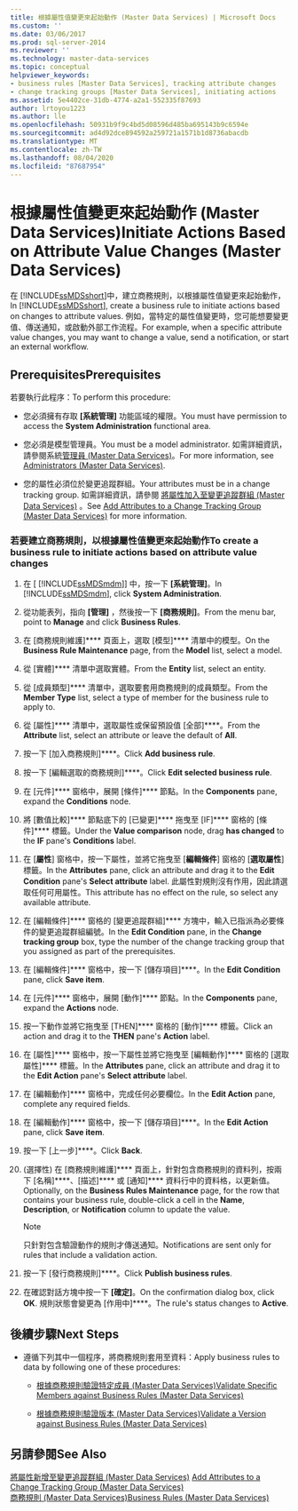 ```yaml
---
title: 根據屬性值變更來起始動作 (Master Data Services) | Microsoft Docs
ms.custom: ''
ms.date: 03/06/2017
ms.prod: sql-server-2014
ms.reviewer: ''
ms.technology: master-data-services
ms.topic: conceptual
helpviewer_keywords:
- business rules [Master Data Services], tracking attribute changes
- change tracking groups [Master Data Services], initiating actions
ms.assetid: 5e4402ce-31db-4774-a2a1-552335f87693
author: lrtoyou1223
ms.author: lle
ms.openlocfilehash: 50931b9f9c4bd5d08596d485ba695143b9c6594e
ms.sourcegitcommit: ad4d92dce894592a259721a1571b1d8736abacdb
ms.translationtype: MT
ms.contentlocale: zh-TW
ms.lasthandoff: 08/04/2020
ms.locfileid: "87687954"
---
```

# <a name="initiate-actions-based-on-attribute-value-changes-master-data-services"></a><span data-ttu-id="f5c40-102">根據屬性值變更來起始動作 (Master Data Services)</span><span class="sxs-lookup"><span data-stu-id="f5c40-102">Initiate Actions Based on Attribute Value Changes (Master Data Services)</span></span>
  <span data-ttu-id="f5c40-103">在 [!INCLUDE[ssMDSshort](../includes/ssmdsshort-md.md)]中，建立商務規則，以根據屬性值變更來起始動作，</span><span class="sxs-lookup"><span data-stu-id="f5c40-103">In [!INCLUDE[ssMDSshort](../includes/ssmdsshort-md.md)], create a business rule to initiate actions based on changes to attribute values.</span></span> <span data-ttu-id="f5c40-104">例如，當特定的屬性值變更時，您可能想要變更值、傳送通知，或啟動外部工作流程。</span><span class="sxs-lookup"><span data-stu-id="f5c40-104">For example, when a specific attribute value changes, you may want to change a value, send a notification, or start an external workflow.</span></span>  
  
## <a name="prerequisites"></a><span data-ttu-id="f5c40-105">Prerequisites</span><span class="sxs-lookup"><span data-stu-id="f5c40-105">Prerequisites</span></span>  
 <span data-ttu-id="f5c40-106">若要執行此程序：</span><span class="sxs-lookup"><span data-stu-id="f5c40-106">To perform this procedure:</span></span>  
  
-   <span data-ttu-id="f5c40-107">您必須擁有存取 **[系統管理]** 功能區域的權限。</span><span class="sxs-lookup"><span data-stu-id="f5c40-107">You must have permission to access the **System Administration** functional area.</span></span>  
  
-   <span data-ttu-id="f5c40-108">您必須是模型管理員。</span><span class="sxs-lookup"><span data-stu-id="f5c40-108">You must be a model administrator.</span></span> <span data-ttu-id="f5c40-109">如需詳細資訊，請參閱系統[管理員 &#40;Master Data Services&#41;](administrators-master-data-services.md)。</span><span class="sxs-lookup"><span data-stu-id="f5c40-109">For more information, see [Administrators &#40;Master Data Services&#41;](administrators-master-data-services.md).</span></span>  
  
-   <span data-ttu-id="f5c40-110">您的屬性必須位於變更追蹤群組。</span><span class="sxs-lookup"><span data-stu-id="f5c40-110">Your attributes must be in a change tracking group.</span></span> <span data-ttu-id="f5c40-111">如需詳細資訊，請參閱 [將屬性加入至變更追蹤群組 &#40;Master Data Services&#41;](../../2014/master-data-services/add-attributes-to-a-change-tracking-group-master-data-services.md) 。</span><span class="sxs-lookup"><span data-stu-id="f5c40-111">See [Add Attributes to a Change Tracking Group &#40;Master Data Services&#41;](../../2014/master-data-services/add-attributes-to-a-change-tracking-group-master-data-services.md) for more information.</span></span>  
  
### <a name="to-create-a-business-rule-to-initiate-actions-based-on-attribute-value-changes"></a><span data-ttu-id="f5c40-112">若要建立商務規則，以根據屬性值變更來起始動作</span><span class="sxs-lookup"><span data-stu-id="f5c40-112">To create a business rule to initiate actions based on attribute value changes</span></span>  
  
1.  <span data-ttu-id="f5c40-113">在 [ [!INCLUDE[ssMDSmdm](../includes/ssmdsmdm-md.md)]] 中，按一下 **[系統管理]**。</span><span class="sxs-lookup"><span data-stu-id="f5c40-113">In [!INCLUDE[ssMDSmdm](../includes/ssmdsmdm-md.md)], click **System Administration**.</span></span>  
  
2.  <span data-ttu-id="f5c40-114">從功能表列，指向 **[管理]** ，然後按一下 **[商務規則]**。</span><span class="sxs-lookup"><span data-stu-id="f5c40-114">From the menu bar, point to **Manage** and click **Business Rules**.</span></span>  
  
3.  <span data-ttu-id="f5c40-115">在 [商務規則維護]\*\*\*\* 頁面上，選取 [模型]\*\*\*\* 清單中的模型。</span><span class="sxs-lookup"><span data-stu-id="f5c40-115">On the **Business Rule Maintenance** page, from the **Model** list, select a model.</span></span>  
  
4.  <span data-ttu-id="f5c40-116">從 [實體]\*\*\*\* 清單中選取實體。</span><span class="sxs-lookup"><span data-stu-id="f5c40-116">From the **Entity** list, select an entity.</span></span>  
  
5.  <span data-ttu-id="f5c40-117">從 [成員類型]\*\*\*\* 清單中，選取要套用商務規則的成員類型。</span><span class="sxs-lookup"><span data-stu-id="f5c40-117">From the **Member Type** list, select a type of member for the business rule to apply to.</span></span>  
  
6.  <span data-ttu-id="f5c40-118">從 [屬性]\*\*\*\* 清單中，選取屬性或保留預設值 [全部]\*\*\*\*。</span><span class="sxs-lookup"><span data-stu-id="f5c40-118">From the **Attribute** list, select an attribute or leave the default of **All**.</span></span>  
  
7.  <span data-ttu-id="f5c40-119">按一下 [加入商務規則]\*\*\*\*。</span><span class="sxs-lookup"><span data-stu-id="f5c40-119">Click **Add business rule**.</span></span>  
  
8.  <span data-ttu-id="f5c40-120">按一下 [編輯選取的商務規則]\*\*\*\*。</span><span class="sxs-lookup"><span data-stu-id="f5c40-120">Click **Edit selected business rule**.</span></span>  
  
9. <span data-ttu-id="f5c40-121">在 [元件]\*\*\*\* 窗格中，展開 [條件]\*\*\*\* 節點。</span><span class="sxs-lookup"><span data-stu-id="f5c40-121">In the **Components** pane, expand the **Conditions** node.</span></span>  
  
10. <span data-ttu-id="f5c40-122">將 [數值比較]\*\*\*\* 節點底下的 [已變更]\*\*\*\* 拖曳至 [IF]\*\*\*\* 窗格的 [條件]\*\*\*\* 標籤。</span><span class="sxs-lookup"><span data-stu-id="f5c40-122">Under the **Value comparison** node, drag **has changed** to the **IF** pane's **Conditions** label.</span></span>  
  
11. <span data-ttu-id="f5c40-123">在 [**屬性**] 窗格中，按一下屬性，並將它拖曳至 [**編輯條件**] 窗格的 [**選取屬性**] 標籤。</span><span class="sxs-lookup"><span data-stu-id="f5c40-123">In the **Attributes** pane, click an attribute and drag it to the **Edit Condition** pane's **Select attribute** label.</span></span> <span data-ttu-id="f5c40-124">此屬性對規則沒有作用，因此請選取任何可用屬性。</span><span class="sxs-lookup"><span data-stu-id="f5c40-124">This attribute has no effect on the rule, so select any available attribute.</span></span>  
  
12. <span data-ttu-id="f5c40-125">在 [編輯條件]\*\*\*\* 窗格的 [變更追蹤群組]\*\*\*\* 方塊中，輸入已指派為必要條件的變更追蹤群組編號。</span><span class="sxs-lookup"><span data-stu-id="f5c40-125">In the **Edit Condition** pane, in the **Change tracking group** box, type the number of the change tracking group that you assigned as part of the prerequisites.</span></span>  
  
13. <span data-ttu-id="f5c40-126">在 [編輯條件]\*\*\*\* 窗格中，按一下 [儲存項目]\*\*\*\*。</span><span class="sxs-lookup"><span data-stu-id="f5c40-126">In the **Edit Condition** pane, click **Save item**.</span></span>  
  
14. <span data-ttu-id="f5c40-127">在 [元件]\*\*\*\* 窗格中，展開 [動作]\*\*\*\* 節點。</span><span class="sxs-lookup"><span data-stu-id="f5c40-127">In the **Components** pane, expand the **Actions** node.</span></span>  
  
15. <span data-ttu-id="f5c40-128">按一下動作並將它拖曳至 [THEN]\*\*\*\* 窗格的 [動作]\*\*\*\* 標籤。</span><span class="sxs-lookup"><span data-stu-id="f5c40-128">Click an action and drag it to the **THEN** pane's **Action** label.</span></span>  
  
16. <span data-ttu-id="f5c40-129">在 [屬性]\*\*\*\* 窗格中，按一下屬性並將它拖曳至 [編輯動作]\*\*\*\* 窗格的 [選取屬性]\*\*\*\* 標籤。</span><span class="sxs-lookup"><span data-stu-id="f5c40-129">In the **Attributes** pane, click an attribute and drag it to the **Edit Action** pane's **Select attribute** label.</span></span>  
  
17. <span data-ttu-id="f5c40-130">在 [編輯動作]\*\*\*\* 窗格中，完成任何必要欄位。</span><span class="sxs-lookup"><span data-stu-id="f5c40-130">In the **Edit Action** pane, complete any required fields.</span></span>  
  
18. <span data-ttu-id="f5c40-131">在 [編輯動作]\*\*\*\* 窗格中，按一下 [儲存項目]\*\*\*\*。</span><span class="sxs-lookup"><span data-stu-id="f5c40-131">In the **Edit Action** pane, click **Save item**.</span></span>  
  
19. <span data-ttu-id="f5c40-132">按一下 [上一步]\*\*\*\*。</span><span class="sxs-lookup"><span data-stu-id="f5c40-132">Click **Back**.</span></span>  
  
20. <span data-ttu-id="f5c40-133">(選擇性) 在 [商務規則維護]\*\*\*\* 頁面上，針對包含商務規則的資料列，按兩下 [名稱]\*\*\*\*、[描述]\*\*\*\* 或 [通知]\*\*\*\* 資料行中的資料格，以更新值。</span><span class="sxs-lookup"><span data-stu-id="f5c40-133">Optionally, on the **Business Rules Maintenance** page, for the row that contains your business rule, double-click a cell in the **Name**, **Description**, or **Notification** column to update the value.</span></span>  
  
    > [!NOTE]  
    >  <span data-ttu-id="f5c40-134">只針對包含驗證動作的規則才傳送通知。</span><span class="sxs-lookup"><span data-stu-id="f5c40-134">Notifications are sent only for rules that include a validation action.</span></span>  
  
21. <span data-ttu-id="f5c40-135">按一下 [發行商務規則]\*\*\*\*。</span><span class="sxs-lookup"><span data-stu-id="f5c40-135">Click **Publish business rules**.</span></span>  
  
22. <span data-ttu-id="f5c40-136">在確認對話方塊中按一下 **[確定]**。</span><span class="sxs-lookup"><span data-stu-id="f5c40-136">On the confirmation dialog box, click **OK**.</span></span> <span data-ttu-id="f5c40-137">規則狀態會變更為 [作用中]\*\*\*\*。</span><span class="sxs-lookup"><span data-stu-id="f5c40-137">The rule's status changes to **Active**.</span></span>  
  
## <a name="next-steps"></a><span data-ttu-id="f5c40-138">後續步驟</span><span class="sxs-lookup"><span data-stu-id="f5c40-138">Next Steps</span></span>  
  
-   <span data-ttu-id="f5c40-139">遵循下列其中一個程序，將商務規則套用至資料：</span><span class="sxs-lookup"><span data-stu-id="f5c40-139">Apply business rules to data by following one of these procedures:</span></span>  
  
    -   [<span data-ttu-id="f5c40-140">根據商務規則驗證特定成員 &#40;Master Data Services&#41;</span><span class="sxs-lookup"><span data-stu-id="f5c40-140">Validate Specific Members against Business Rules &#40;Master Data Services&#41;</span></span>](../../2014/master-data-services/validate-specific-members-against-business-rules-master-data-services.md)  
  
    -   [<span data-ttu-id="f5c40-141">根據商務規則驗證版本 &#40;Master Data Services&#41;</span><span class="sxs-lookup"><span data-stu-id="f5c40-141">Validate a Version against Business Rules &#40;Master Data Services&#41;</span></span>](../../2014/master-data-services/validate-a-version-against-business-rules-master-data-services.md)  
  
## <a name="see-also"></a><span data-ttu-id="f5c40-142">另請參閱</span><span class="sxs-lookup"><span data-stu-id="f5c40-142">See Also</span></span>  
 <span data-ttu-id="f5c40-143">[將屬性新增至變更追蹤群組 &#40;Master Data Services&#41;](../../2014/master-data-services/add-attributes-to-a-change-tracking-group-master-data-services.md) </span><span class="sxs-lookup"><span data-stu-id="f5c40-143">[Add Attributes to a Change Tracking Group &#40;Master Data Services&#41;](../../2014/master-data-services/add-attributes-to-a-change-tracking-group-master-data-services.md) </span></span>  
 [<span data-ttu-id="f5c40-144">商務規則 &#40;Master Data Services&#41;</span><span class="sxs-lookup"><span data-stu-id="f5c40-144">Business Rules &#40;Master Data Services&#41;</span></span>](../../2014/master-data-services/business-rules-master-data-services.md)  
  
  
